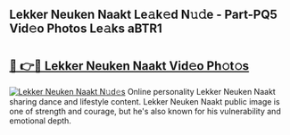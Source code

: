 ## Lekker Neuken Naakt Le𝚊k𝚎d N𝚞𝚍e - Part-PQ5 Vid𝚎o Photos Le𝚊ks aBTR1

# <h2><a href="http://fb0ohc.evod.top/?m=Lekker+Neuken+Naakt">🔗 👉🔴 Lekker Neuken Naakt Vid𝚎o Ph𝚘t𝚘s</a></h2>

[![Lekker Neuken Naakt N𝚞d𝚎s](https://i.imgur.com/8V9OHl7.gif)](http://fb0ohc.evod.top/?m=Lekker+Neuken+Naakt)
Online personality Lekker Neuken Naakt sharing dance and lifestyle content. Lekker Neuken Naakt public image is one of strength and courage, but he's also known for his vulnerability and emotional depth. 
